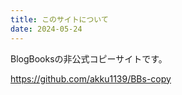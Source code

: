 ```yaml
---
title: このサイトについて
date: 2024-05-24
---
```


BlogBooksの非公式コピーサイトです。

https://github.com/akku1139/BBs-copy
